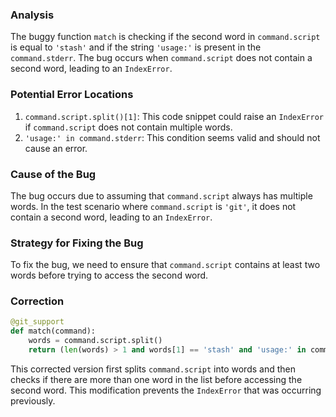 ### Analysis
The buggy function `match` is checking if the second word in `command.script` is equal to `'stash'` and if the string `'usage:'` is present in the `command.stderr`. The bug occurs when `command.script` does not contain a second word, leading to an `IndexError`.

### Potential Error Locations
1. `command.script.split()[1]`: This code snippet could raise an `IndexError` if `command.script` does not contain multiple words.
2. `'usage:' in command.stderr`: This condition seems valid and should not cause an error.

### Cause of the Bug
The bug occurs due to assuming that `command.script` always has multiple words. In the test scenario where `command.script` is `'git'`, it does not contain a second word, leading to an `IndexError`.

### Strategy for Fixing the Bug
To fix the bug, we need to ensure that `command.script` contains at least two words before trying to access the second word. 

### Correction
```python
@git_support
def match(command):
    words = command.script.split()
    return (len(words) > 1 and words[1] == 'stash' and 'usage:' in command.stderr)
```

This corrected version first splits `command.script` into words and then checks if there are more than one word in the list before accessing the second word. This modification prevents the `IndexError` that was occurring previously.